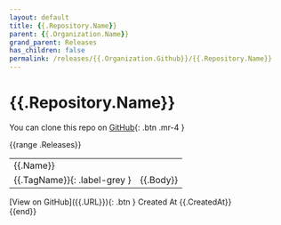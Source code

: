 ```yaml
---
layout: default
title: {{.Repository.Name}}
parent: {{.Organization.Name}}
grand_parent: Releases
has_children: false
permalink: /releases/{{.Organization.Github}}/{{.Repository.Name}}
---
```


# {{.Repository.Name}}

You can clone this repo on <span class="fs-3">[GitHub]({{.Repository.Link}}){: .btn .mr-4 }</span>

{{range .Releases}}
<div class="code-example" markdown="1">
    <table>
        <tr>
            <td colspan="2">
                {{.Name}}
            </td>
        </tr>
        <tr>
            <td>
                {{.TagName}}{: .label-grey }
            </td>
            <td>
                {{.Body}}
            </td>
        </tr>
    </table>
    [View on GitHub]({{.URL}}){: .btn }
    <span class="right-align">
        Created At {{.CreatedAt}}
    </span>
</div>
{{end}}
